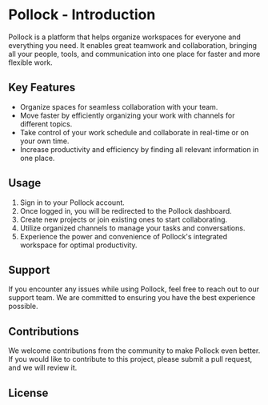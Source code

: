 # Pollock - Introduction

Pollock is a platform that helps organize workspaces for everyone and everything you need. It enables great teamwork and collaboration, bringing all your people, tools, and communication into one place for faster and more flexible work.

## Key Features

- Organize spaces for seamless collaboration with your team.
- Move faster by efficiently organizing your work with channels for different topics.
- Take control of your work schedule and collaborate in real-time or on your own time.
- Increase productivity and efficiency by finding all relevant information in one place.

## Usage

1. Sign in to your Pollock account.
2. Once logged in, you will be redirected to the Pollock dashboard.
3. Create new projects or join existing ones to start collaborating.
4. Utilize organized channels to manage your tasks and conversations.
5. Experience the power and convenience of Pollock's integrated workspace for optimal productivity.

## Support

If you encounter any issues while using Pollock, feel free to reach out to our support team. We are committed to ensuring you have the best experience possible.

## Contributions

We welcome contributions from the community to make Pollock even better. If you would like to contribute to this project, please submit a pull request, and we will review it.

## License

